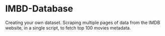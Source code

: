 # IMBD-Database
Creating your own dataset. Scraping multiple pages of data from the IMDB website, in a single script, to fetch top 100 movies metadata.
